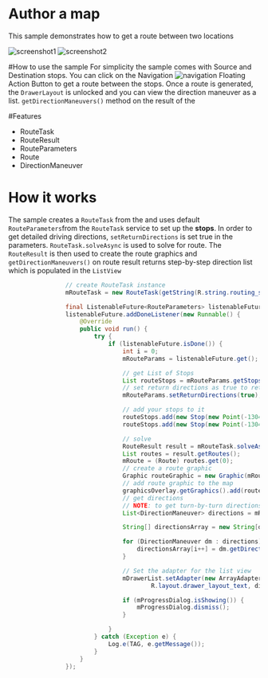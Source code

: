 # Author a map
This sample demonstrates how to get a route between two locations

![screenshot1](https://cloud.githubusercontent.com/assets/12448081/16168003/356302dc-34b2-11e6-8ac9-4cfa0a874783.png)
![screenshot2](https://cloud.githubusercontent.com/assets/12448081/16168012/4ff10950-34b2-11e6-9434-b068156ea317.png) 

#How to use the sample
For simplicity the sample comes with Source and Destination stops. You can click on the Navigation ![navigation](https://cloud.githubusercontent.com/assets/12448081/16168046/d37aaea2-34b2-11e6-888a-0cbf22f5455f.png) Floating Action Button to get a route between the stops. Once a route is generated, the `DrawerLayout` is unlocked and you can view the direction maneuver as a list. ```getDirectionManeuvers()``` method on the result of the 

#Features

* RouteTask
* RouteResult
* RouteParameters
* Route
* DirectionManeuver

# How it works

The sample creates a ```RouteTask``` from the and uses default ```RouteParameters```from the ```RouteTask``` service to set up the **stops**. In order to get detailed driving directions, ```setReturnDirections``` is set true in the parameters. ```RouteTask.solveAsync``` is used to solve for route. The ```RouteResult``` is then used to create the route graphics and ```getDirectionManeuvers()``` on route result returns step-by-step direction list which is populated in the `ListView`

```java
                // create RouteTask instance
                mRouteTask = new RouteTask(getString(R.string.routing_service));

                final ListenableFuture<RouteParameters> listenableFuture = mRouteTask.generateDefaultParametersAsync();
                listenableFuture.addDoneListener(new Runnable() {
                    @Override
                    public void run() {
                        try {
                            if (listenableFuture.isDone()) {
                                int i = 0;
                                mRouteParams = listenableFuture.get();

                                // get List of Stops
                                List routeStops = mRouteParams.getStops();
                                // set return directions as true to return turn-by-turn directions in the result of getDirectionManeuvers().
                                mRouteParams.setReturnDirections(true);

                                // add your stops to it
                                routeStops.add(new Stop(new Point(-13041171.537945, 3860988.271378, SpatialReferences.getWebMercator())));
                                routeStops.add(new Stop(new Point(-13041693.562570, 3856006.859684, SpatialReferences.getWebMercator())));

                                // solve
                                RouteResult result = mRouteTask.solveAsync(mRouteParams).get();
                                List routes = result.getRoutes();
                                mRoute = (Route) routes.get(0);
                                // create a route graphic
                                Graphic routeGraphic = new Graphic(mRoute.getRouteGeometry(), route);
                                // add route graphic to the map
                                graphicsOverlay.getGraphics().add(routeGraphic);
                                // get directions
                                // NOTE: to get turn-by-turn directions Route Parameters should set returnDirection flag as true
                                List<DirectionManeuver> directions = mRoute.getDirectionManeuvers();

                                String[] directionsArray = new String[directions.size()];

                                for (DirectionManeuver dm : directions) {
                                    directionsArray[i++] = dm.getDirectionText();
                                }

                                // Set the adapter for the list view
                                mDrawerList.setAdapter(new ArrayAdapter<>(getApplicationContext(),
                                        R.layout.drawer_layout_text, directionsArray));

                                if (mProgressDialog.isShowing()) {
                                    mProgressDialog.dismiss();
                                }

                            }
                        } catch (Exception e) {
                            Log.e(TAG, e.getMessage());
                        }
                    }
                });
```

